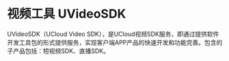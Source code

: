 # 视频工具 UVideoSDK



UVideoSDK（UCloud Video
SDK），是UCloud视频SDK服务，即通过提供软件开发工具包的形式提供服务，实现客户端APP产品的快速开发和功能完善。包含的子产品包括：短视频SDK、直播SDK。



